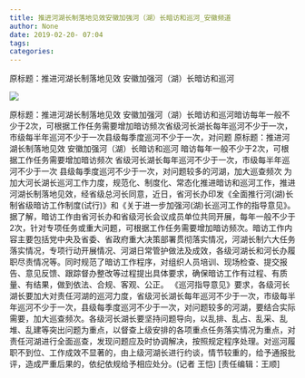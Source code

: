 ```yaml
---
title: 推进河湖长制落地见效安徽加强河（湖）长暗访和巡河_安徽频道
author: None
date: 2019-02-20- 07:04
tags: 
categories: 
---
```

原标题：推进河湖长制落地见效 安徽加强河（湖）长暗访和巡河
<!-- more -->
                
<img align="center" border="0" src="http://p2.ifengimg.com/a/2016/0810/204c433878d5cf9size1_w16_h16.png" />
                
            
原标题：推进河湖长制落地见效 安徽加强河（湖）长暗访和巡河暗访每年一般不少于2次，可根据工作任务需要增加暗访频次省级河长湖长每年巡河不少于一次，市级每半年巡河不少于一次县级每季度巡河不少于一次，对问题
原标题：推进河湖长制落地见效 安徽加强河（湖）长暗访和巡河
暗访每年一般不少于2次，可根据工作任务需要增加暗访频次
省级河长湖长每年巡河不少于一次，市级每半年巡河不少于一次
县级每季度巡河不少于一次，对问题较多的河湖，加大巡查频次
为加大河长湖长巡河工作力度，规范化、制度化、常态化推进暗访和巡河工作，推进河湖长制落地见效，经省级总河长同意，近日，省河长办印发《全面推行河(湖)长制省级暗访工作制度(试行)》和《关于进一步加强河(湖)长巡河工作的指导意见》。
据了解，暗访工作由省河长办和省级河长会议成员单位共同开展，每年一般不少于2次，针对专项任务或重大问题，可根据工作任务需要增加暗访频次。暗访工作内容主要包括党中央及省委、省政府重大决策部署贯彻落实情况，河湖长制六大任务落实情况，专项行动开展情况、河湖日常管护做法及成效，各级河湖长和河长办履职尽责情况等。同时规范了暗访工作程序，对组织人员培训、现场检查、提交报告、意见反馈、跟踪督办整改等过程提出具体要求，确保暗访工作有过程、有质量、有结果，做到依法、合规、客观、公正。
《巡河指导意见》要求，各级河长湖长要加大对责任河湖的巡河力度，省级河长湖长每年巡河不少于一次，市级每半年巡河不少于一次，县级每季度巡河不少于一次，对问题较多的河湖，要结合实际需要，加大巡查频次。各级河长湖长要坚持问题导向，以乱排、乱占、乱采、乱堆、乱建等突出问题为重点，以督查上级安排的各项重点任务落实情况为重点，对责任河湖进行全面巡查，发现问题应及时协调解决，按照规定程序处理。对巡河履职不到位、工作成效不显著的，由上级河湖长进行约谈，情节较重的，给予通报批评，造成严重后果的，依纪依规给予相应处分。(记者 王恺)
[责任编辑：王顺]
            
